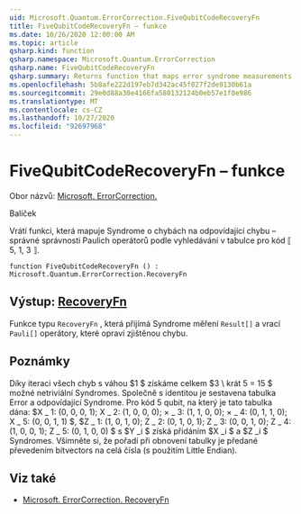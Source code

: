 ```yaml
---
uid: Microsoft.Quantum.ErrorCorrection.FiveQubitCodeRecoveryFn
title: FiveQubitCodeRecoveryFn – funkce
ms.date: 10/26/2020 12:00:00 AM
ms.topic: article
qsharp.kind: function
qsharp.namespace: Microsoft.Quantum.ErrorCorrection
qsharp.name: FiveQubitCodeRecoveryFn
qsharp.summary: Returns function that maps error syndrome measurements to the appropriate error-correcting Pauli operators by table lookup for the ⟦5, 1, 3⟧ quantum code.
ms.openlocfilehash: 5b8afe222d197eb7d342ac45f027f2de9130b61a
ms.sourcegitcommit: 29e0d88a30e4166fa580132124b0eb57e1f0e986
ms.translationtype: MT
ms.contentlocale: cs-CZ
ms.lasthandoff: 10/27/2020
ms.locfileid: "92697968"
---
```

# <a name="fivequbitcoderecoveryfn-function"></a>FiveQubitCodeRecoveryFn – funkce

Obor názvů: [Microsoft. ErrorCorrection.](xref:Microsoft.Quantum.ErrorCorrection)

Balíček [](https://nuget.org/packages/)


Vrátí funkci, která mapuje Syndrome o chybách na odpovídající chybu – správné správnosti Paulich operátorů podle vyhledávání v tabulce pro kód ⟦ 5, 1, 3 ⟧.

```qsharp
function FiveQubitCodeRecoveryFn () : Microsoft.Quantum.ErrorCorrection.RecoveryFn
```


## <a name="output--recoveryfn"></a>Výstup: [RecoveryFn](xref:Microsoft.Quantum.ErrorCorrection.RecoveryFn)

Funkce typu `RecoveryFn` , která přijímá Syndrome měření `Result[]` a vrací `Pauli[]` operátory, které opraví zjištěnou chybu.

## <a name="remarks"></a>Poznámky

Díky iteraci všech chyb s váhou $1 $ získáme celkem $3 \ krát 5 = 15 $ možné netriviální Syndromes.
Společně s identitou je sestavena tabulka Error a odpovídající Syndrome. Pro kód 5 qubit, na který je tato tabulka dána: $X \_ 1: (0, 0, 0, 1); X \_ 2: (1, 0, 0, 0); × \_ 3: (1, 1, 0, 0); × \_ 4: (0, 1, 1, 0); X \_ 5: (0, 0, 1, 1) $, $Z \_ 1: (1, 0, 1, 0); Z \_ 2: (0, 1, 0, 1); Z \_ 3: (0, 0, 1, 0); Z \_ 4: (1, 0, 0, 1); Z \_ 5: (0, 1, 0, 0) $ s $Y _i $ získá přidáním $X _i $ a $Z _i $ Syndromes. Všimněte si, že pořadí při obnovení tabulky je předané převedením bitvectors na celá čísla (s použitím Little Endian).

## <a name="see-also"></a>Viz také

- [Microsoft. ErrorCorrection. RecoveryFn](xref:Microsoft.Quantum.ErrorCorrection.RecoveryFn)